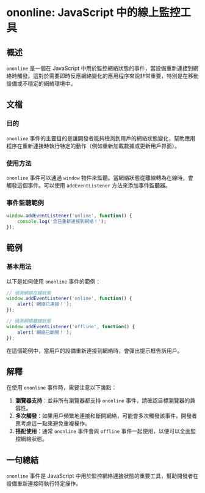 <!--
Meta Description: # ononline: JavaScript 中的線上監控工具 ## 概述 `ononline` 是一個在 JavaScript 中用於監控網絡狀態的事件，當設備重新連接到網絡時觸發。這對於需要即時反應網絡變化的應用程序來說非常重要，特別是在移動設備或不穩定的網絡環境中。 ## 文檔 ### 目的 ...
Meta Keywords: ononline, javascript, window, addeventlistener, function
-->

# ononline: JavaScript 中的線上監控工具

## 概述
`ononline` 是一個在 JavaScript 中用於監控網絡狀態的事件，當設備重新連接到網絡時觸發。這對於需要即時反應網絡變化的應用程序來說非常重要，特別是在移動設備或不穩定的網絡環境中。

## 文檔
### 目的
`ononline` 事件的主要目的是讓開發者能夠檢測到用戶的網絡狀態變化，幫助應用程序在重新連接時執行特定的動作（例如重新加載數據或更新用戶界面）。

### 使用方法
`ononline` 事件可以通過 `window` 物件來監聽。當網絡狀態從離線轉為在線時，會觸發這個事件。可以使用 `addEventListener` 方法來添加事件監聽器。

### 事件監聽範例
```javascript
window.addEventListener('online', function() {
    console.log('您已重新連接到網絡！');
});
```

## 範例
### 基本用法
以下是如何使用 `ononline` 事件的範例：

```javascript
// 偵測網絡在線狀態
window.addEventListener('online', function() {
    alert('網絡已連接！');
});

// 偵測網絡離線狀態
window.addEventListener('offline', function() {
    alert('網絡已斷開！');
});
```

在這個範例中，當用戶的設備重新連接到網絡時，會彈出提示框告訴用戶。

## 解釋
在使用 `ononline` 事件時，需要注意以下幾點：

1. **瀏覽器支持**：並非所有瀏覽器都支持 `ononline` 事件，請確認目標瀏覽器的兼容性。
2. **多次觸發**：如果用戶頻繁地連接和斷開網絡，可能會多次觸發該事件，開發者應考慮這一點來避免重複操作。
3. **搭配使用**：通常 `ononline` 事件會與 `offline` 事件一起使用，以便可以全面監控網絡狀態。

## 一句總結
`ononline` 事件是 JavaScript 中用於監控網絡連接狀態的重要工具，幫助開發者在設備重新連接時執行特定操作。